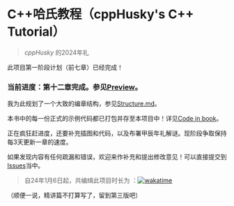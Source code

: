 # C++哈氏教程（cppHusky's C++ Tutorial）

> *cppHusky* 的2024年礼

此项目第一阶段计划（前七章）已经完成！

### 当前进度：第十二章完成。参见[Preview](https://github.com/cppHusky/cppHusky-cpp-Tutorial/releases/tag/preview-0-0-12)。

我为此规划了一个大致的编章结构，参见[Structure.md](https://github.com/cppHusky/cppHusky-cpp-Tutorial/blob/main/Structure.md)。

本书中的每一份正式的示例代码都已打包并存至本项目中！详见[Code in book](https://github.com/cppHusky/cppHusky-cpp-Tutorial/tree/main/code_in_book)。

正在疯狂赶进度，还要补充插图和代码，以及布署甲辰年礼解谜。现阶段争取保持每3天更新一章的速度。

如果发现内容有任何疏漏和错误，欢迎来作补充和提出修改意见！可以直接提交到[Issues](https://github.com/cppHusky/cppHusky-cpp-Tutorial/issues)当中。

>自24年1月6日起，共编缉此项目时长为 ：[![wakatime](https://wakatime.com/badge/user/018cddbf-c102-44d2-a0f3-463bcf2eef39/project/018cddc4-4445-4bc3-8a9d-c6c933978a2b.svg)](https://wakatime.com/badge/user/018cddbf-c102-44d2-a0f3-463bcf2eef39/project/018cddc4-4445-4bc3-8a9d-c6c933978a2b)

（顺便一说，精讲篇不打算写了，留到第三版吧）